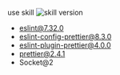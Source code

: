 use skill
![skill](./memo/skill.png)
version
+ eslint@7.32.0
+ eslint-config-prettier@8.3.0
+ eslint-plugin-prettier@4.0.0
+ prettier@2.4.1
+ Socket@2
